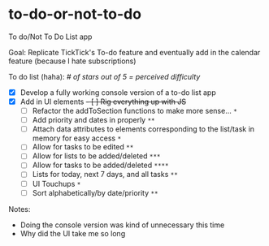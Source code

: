# to-do-or-not-to-do
To do/Not To Do List app

Goal: Replicate TickTick's To-do feature and eventually add in the calendar feature (because I hate subscriptions)

To do list (haha):
*# of stars out of 5 = perceived difficulty*
- [x] Develop a fully working console version of a to-do list app
- [x] Add in UI elements
~~- [ ] Rig everything up with JS~~
    - [ ] Refactor the addToSection functions to make more sense... `*`
    - [ ] Add priority and dates in properly `**`
    - [ ] Attach data attributes to elements corresponding to the list/task in memory for easy access `*`
    - [ ] Allow for tasks to be edited `**`
    - [ ] Allow for lists to be added/deleted `***`
    - [ ] Allow for tasks to be added/deleted `****`
    - [ ] Lists for today, next 7 days, and all tasks `**`
    - [ ] UI Touchups `*`
    - [ ] Sort alphabetically/by date/priority `**`

Notes:
- Doing the console version was kind of unnecessary this time
- Why did the UI take me so long

